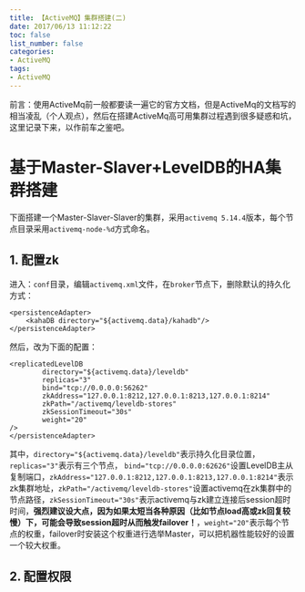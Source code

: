 ```yaml
---
title: 【ActiveMQ】集群搭建(二)
date: 2017/06/13 11:12:22
toc: false
list_number: false
categories:
- ActiveMQ
tags:
- ActiveMQ
---
```


前言：使用ActiveMq前一般都要读一遍它的官方文档，但是ActiveMq的文档写的相当凌乱（个人观点），然后在搭建ActiveMq高可用集群过程遇到很多疑惑和坑，这里记录下来，以作前车之鉴吧。

# 基于Master-Slaver+LevelDB的HA集群搭建
下面搭建一个Master-Slaver-Slaver的集群，采用`activemq 5.14.4`版本，每个节点目录采用`activemq-node-%d`方式命名。

## 1. 配置zk
进入：`conf`目录，编辑`activemq.xml`文件，在`broker`节点下，删除默认的持久化方式：
```
<persistenceAdapter>
    <kahaDB directory="${activemq.data}/kahadb"/>
</persistenceAdapter>
```
然后，改为下面的配置：
```
<replicatedLevelDB
        directory="${activemq.data}/leveldb"
        replicas="3"
        bind="tcp://0.0.0.0:56262"
        zkAddress="127.0.0.1:8212,127.0.0.1:8213,127.0.0.1:8214"
        zkPath="/activemq/leveldb-stores"
        zkSessionTimeout="30s"
        weight="20"
/>
</persistenceAdapter>
```
其中，`directory="${activemq.data}/leveldb"`表示持久化目录位置，`replicas="3"`表示有三个节点， `bind="tcp://0.0.0.0:62626"`设置LevelDB主从复制端口，`zkAddress="127.0.0.1:8212,127.0.0.1:8213,127.0.0.1:8214"`表示zk集群地址，`zkPath="/activemq/leveldb-stores"`设置activemq在zk集群中的节点路径，`zkSessionTimeout="30s"`表示activemq与zk建立连接后session超时时间，**强烈建议设大点，因为如果太短当各种原因（比如节点load高或zk回复较慢）下，可能会导致session超时从而触发failover！**，`weight="20"`表示每个节点的权重，failover时安装这个权重进行选举Master，可以把机器性能较好的设置一个较大权重。



## 2. 配置权限

